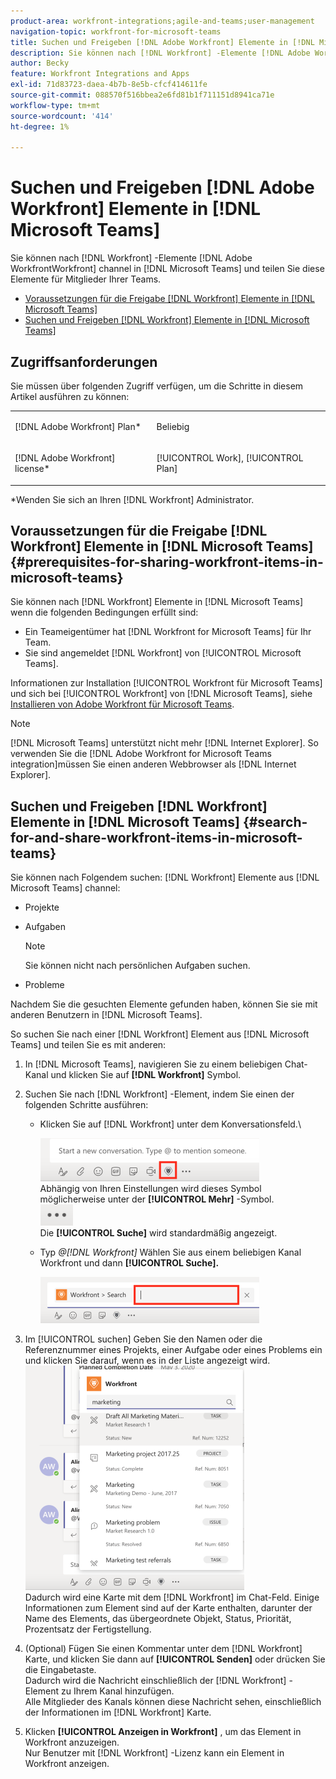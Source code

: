 ```yaml
---
product-area: workfront-integrations;agile-and-teams;user-management
navigation-topic: workfront-for-microsoft-teams
title: Suchen und Freigeben [!DNL Adobe Workfront] Elemente in [!DNL Microsoft Teams]
description: Sie können nach [!DNL Workfront] -Elemente [!DNL Adobe WorkfrontWorkfront] channel in [!DNL Microsoft Teams] und teilen Sie diese Elemente für Mitglieder Ihrer Teams.
author: Becky
feature: Workfront Integrations and Apps
exl-id: 71d83723-daea-4b7b-8e5b-cfcf414611fe
source-git-commit: 088570f516bbea2e6fd81b1f711151d8941ca71e
workflow-type: tm+mt
source-wordcount: '414'
ht-degree: 1%

---
```


# Suchen und Freigeben [!DNL Adobe Workfront] Elemente in [!DNL Microsoft Teams]

Sie können nach [!DNL Workfront] -Elemente [!DNL Adobe WorkfrontWorkfront] channel in [!DNL Microsoft Teams] und teilen Sie diese Elemente für Mitglieder Ihrer Teams.

* [Voraussetzungen für die Freigabe [!DNL Workfront] Elemente in [!DNL Microsoft Teams]](#prerequisites-for-sharing-workfront-items-in-microsoft-teams-prerequisites-for-sharing-workfront-items-in-microsoft-teams)
* [Suchen und Freigeben [!DNL Workfront] Elemente in [!DNL Microsoft Teams]](#search-for-and-share-adobe-workfront-items-in-microsoft-teams)

## Zugriffsanforderungen

Sie müssen über folgenden Zugriff verfügen, um die Schritte in diesem Artikel ausführen zu können:

<table style="table-layout:auto"> 
 <col> 
 <col> 
 <tbody> 
  <tr> 
   <td role="rowheader">[!DNL Adobe Workfront] Plan*</td> 
   <td> <p>Beliebig</p> </td> 
  </tr> 
  <tr> 
   <td role="rowheader">[!DNL Adobe Workfront] license*</td> 
   <td> <p>[!UICONTROL Work], [!UICONTROL Plan]</p> </td> 
  </tr> 
 </tbody> 
</table>

&#42;Wenden Sie sich an Ihren [!DNL Workfront] Administrator.

## Voraussetzungen für die Freigabe [!DNL Workfront] Elemente in [!DNL Microsoft Teams] {#prerequisites-for-sharing-workfront-items-in-microsoft-teams}

Sie können nach [!DNL Workfront] Elemente in [!DNL Microsoft Teams] wenn die folgenden Bedingungen erfüllt sind:

* Ein Teameigentümer hat [!DNL Workfront for Microsoft Teams] für Ihr Team.
* Sie sind angemeldet [!DNL Workfront] von [!UICONTROL Microsoft Teams].

Informationen zur Installation [!UICONTROL Workfront für Microsoft Teams] und sich bei [!UICONTROL Workfront] von [!DNL Microsoft Teams], siehe [Installieren von Adobe Workfront für Microsoft Teams](../../workfront-integrations-and-apps/using-workfront-with-microsoft-teams/install-workfront-ms-teams.md).

>[!NOTE]
>
>[!DNL Microsoft Teams] unterstützt nicht mehr [!DNL Internet Explorer]. So verwenden Sie die [!DNL Adobe Workfront for Microsoft Teams integration]müssen Sie einen anderen Webbrowser als [!DNL Internet Explorer].


## Suchen und Freigeben [!DNL Workfront] Elemente in [!DNL Microsoft Teams] {#search-for-and-share-workfront-items-in-microsoft-teams}

Sie können nach Folgendem suchen: [!DNL Workfront] Elemente aus [!DNL Microsoft Teams] channel:

* Projekte
* Aufgaben

   >[!NOTE]
   >
   >Sie können nicht nach persönlichen Aufgaben suchen.

* Probleme

Nachdem Sie die gesuchten Elemente gefunden haben, können Sie sie mit anderen Benutzern in [!DNL Microsoft Teams].

So suchen Sie nach einer [!DNL Workfront] Element aus [!DNL Microsoft Teams] und teilen Sie es mit anderen:

1. In [!DNL Microsoft Teams], navigieren Sie zu einem beliebigen Chat-Kanal und klicken Sie auf **[!DNL Workfront]** Symbol.
1. Suchen Sie nach [!DNL Workfront] -Element, indem Sie einen der folgenden Schritte ausführen:

   * Klicken Sie auf [!DNL Workfront] unter dem Konversationsfeld.\

      ![ms_teams_workfront_pinned_icon_highlight.png](assets/ms-teams-workfront-pinned-icon-highlight-350x69.png)\
      Abhängig von Ihren Einstellungen wird dieses Symbol möglicherweise unter der **[!UICONTROL Mehr]** -Symbol.\
      ![more_icon.png](assets/more-icon-52x34.png)\
      Die **[!UICONTROL Suche]** wird standardmäßig angezeigt.

   * Typ *@[!DNL Workfront]* Wählen Sie aus einem beliebigen Kanal Workfront und dann **[!UICONTROL Suche].**

      ![ms_teams_search_from_command.png](assets/ms-teams-search-from-command-350x74.png)

1. Im [!UICONTROL suchen] Geben Sie den Namen oder die Referenznummer eines Projekts, einer Aufgabe oder eines Problems ein und klicken Sie darauf, wenn es in der Liste angezeigt wird.\
   ![ms_teams_searching_for_items.png](assets/ms-teams-searching-for-items-350x359.png)\
   Dadurch wird eine Karte mit dem [!DNL Workfront] im Chat-Feld. Einige Informationen zum Element sind auf der Karte enthalten, darunter der Name des Elements, das übergeordnete Objekt, Status, Priorität, Prozentsatz der Fertigstellung.

1. (Optional) Fügen Sie einen Kommentar unter dem [!DNL Workfront] Karte, und klicken Sie dann auf **[!UICONTROL Senden]** oder drücken Sie die Eingabetaste.\
   Dadurch wird die Nachricht einschließlich der [!DNL Workfront] -Element zu Ihrem Kanal hinzufügen.\
   Alle Mitglieder des Kanals können diese Nachricht sehen, einschließlich der Informationen im [!DNL Workfront] Karte.

1. Klicken **[!UICONTROL Anzeigen in Workfront]** , um das Element in Workfront anzuzeigen.\
   Nur Benutzer mit [!DNL Workfront] -Lizenz kann ein Element in Workfront anzeigen.
